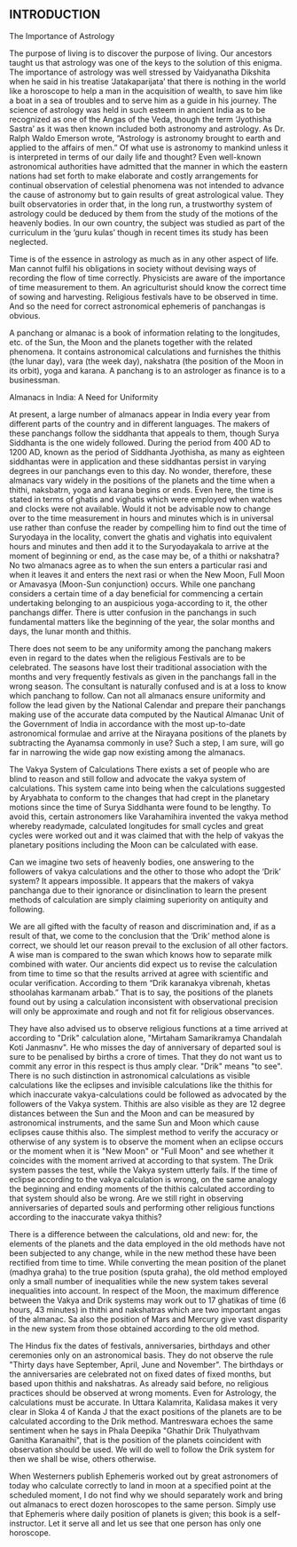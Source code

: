 ## INTRODUCTION

The Importance of Astrology

The purpose of living is to discover the purpose of living. Our ancestors taught us that astrology was one of the keys to the solution of this enigma. The importance of astrology was well stressed by Vaidyanatha Dikshita when he said in his treatise ‘Jatakaparijata’ that there is nothing in the world like a horoscope to help a man in the acquisition of wealth, to save him like a boat in a sea of troubles and to serve him as a guide in his journey. The science of astrology was held in such esteem in ancient India as to be recognized as one of the Angas of the Veda, though the term ‘Jyothisha Sastra’ as it was then known included both astronomy and astrology. As Dr. Ralph Waldo Emerson wrote, “Astrology is astronomy brought to earth and applied to the affairs of men.” Of what use is astronomy to mankind unless it is interpreted in terms of our daily life and thought? Even well-known astronomical authorities have admitted that the manner in which the eastern nations had set forth to make elaborate and costly arrangements for continual observation of celestial phenomena was not intended to advance the cause of astronomy but to gain results of great astrological value. They built observatories in order that, in the long run, a trustworthy system of astrology could be deduced by them from the study of the motions of the heavenly bodies. In our own country, the subject was studied as part of the curriculum in the ‘guru kulas’ though in recent times its study has been neglected.

Time is of the essence in astrology as much as in any other aspect of life. Man cannot fulfil his obligations in society without devising ways of recording the flow of time correctly. Physicists are aware of the importance of time measurement to them. An agriculturist should know the correct time of sowing and harvesting. Religious festivals have to be observed in time. And so the need for correct astronomical ephemeris of panchangas is obvious.

A panchang or almanac is a book of information relating to the longitudes, etc. of the Sun, the Moon and the planets together with the related phenomena. It contains astronomical calculations and furnishes the thithis (the lunar day), vara (the week day), nakshatra (the position of the Moon in its orbit), yoga and karana. A panchang is to an astrologer as finance is to a businessman.

Almanacs in India: A Need for Uniformity

At present, a large number of almanacs appear in India every year from different parts of the country and in different languages. The makers of these panchangs follow the siddhanta that appeals to them, though Surya Siddhanta is the one widely followed. During the period from 400 AD to 1200 AD, known as the period of Siddhanta Jyothisha, as many as eighteen siddhantas were in application and these siddhantas persist in varying degrees in our panchangs even to this day. No wonder, therefore, these almanacs vary widely in the positions of the planets and the time when a thithi, naksbatrn, yoga and karana begins or ends. Even here, the time is stated in terms of ghatis and vighatis which were employed when watches and clocks were not available. Would it not be advisable now to change over to the time measurement in hours and minutes which is in universal use rather than confuse the reader by compelling him to find out the time of Suryodaya in the locality, convert the ghatis and vighatis into equivalent hours and minutes and then add it to the Suryodayakala to arrive at the moment of beginning or end, as the case may be, of a thithi or nakshatra? No two almanacs agree as to when the sun enters a particular rasi and when it leaves it and enters the next rasi or when the New Moon, Full Moon or Amavasya (Moon-Sun conjunction) occurs. While one panchang considers a certain time of a day beneficial for commencing a certain undertaking belonging to an auspicious yoga-according to it, the other panchangs differ. There is utter confusion in the panchangs in such fundamental matters like the beginning of the year, the solar months and days, the lunar month and thithis. 

There does not seem to be any uniformity among the panchang makers even in regard to the dates when the religious Festivals are to be celebrated. The seasons have lost their traditional association with the months and very frequently festivals as given in the panchangs fall in the wrong season. The consultant is naturally confused and is at a loss to know which panchang to follow. Can not all almanacs ensure uniformity and follow the lead given by the National Calendar and prepare their panchangs making use of the accurate data computed by the Nautical Almanac Unit of the Government of India in accordance with the most up-to-date astronomical formulae and arrive at the Nirayana positions of the planets by subtracting the Ayanamsa commonly in use? Such a step, I am sure, will go far in narrowing the wide gap now existing among the almanacs.

The Vakya System of Calculations
There exists a set of people who are blind to reason and still follow and advocate the vakya system of calculations. This system came into being when the calculations suggested by Aryabhata to conform to the changes that had crept in the planetary motions since the time of Surya Siddhanta were found to be lengthy. To avoid this, certain astronomers like Varahamihira invented the vakya method whereby readymade, calculated longitudes for small cycles and great cycles were worked out and it was claimed that with the help of vakyas the planetary positions including the Moon can be calculated with ease.

Can we imagine two sets of heavenly bodies, one answering to the followers of vakya calculations and the other to those who adopt the ‘Drik’ system? It appears impossible. It appears that the makers of vakya panchanga due to their ignorance or disinclination to learn the present methods of calculation are simply claiming superiority on antiquity and following.

We are all gifted with the faculty of reason and discrimination and, if as a result of that, we come to the conclusion that the ‘Drik’ method alone is correct, we should let our reason prevail to the exclusion of all other factors. A wise man is compared to the swan which knows how to separate milk combined with water. Our ancients did expect us to revise the calculation from time to time so that the results arrived at agree with scientific and ocular verification. According to them “Drik karanakya vibrenah, khetas sthoolahas karmanam arbab.” That is to say, the positions of the planets found out by using a calculation inconsistent with observational precision will only be approximate and rough and not fit for religious observances.

They have also advised us to observe religious functions at a time arrived at according to "Drik" calculation alone, "Mirtaham Samarikramya Chandalah Koti Janmasnv". He who misses the day of anniversary of departed soul is sure to be penalised by births a crore of times. That they do not want us to commit any error in this respect is thus amply clear. "Drik" means "to see". There is no such distinction in astronomical calculations as visible calculations like the eclipses and invisible calculations like the thithis for which inaccurate vakya-calculations could be followed as advocated by the followers of the Vakya system. Thithis are also visible as they are 12 degree distances between the Sun and the Moon and can be measured by astronomical instruments, and the same Sun and Moon which cause eclipses cause thithis also. The simplest method to verify the accuracy or otherwise of any system is to observe the moment when an eclipse occurs or the moment when it is "New Moon" or "Full Moon" and see whether it coincides with the moment arrived at according to that system. The Drik system passes the test, while the Vakya system utterly fails. If the time of eclipse according to the vakya calculation is wrong, on the same analogy the beginning and ending moments of the thithis calculated according to that system should also be wrong. Are we still right in observing anniversaries of departed souls and performing other religious functions according to the inaccurate vakya thithis?

There is a difference between the calculations, old and new: for, the elements of the planets and the data employed in the old methods have not been subjected to any change, while in the new method these have been rectified from time to time. While converting the mean position of the planet (madhya graha) to the true position (sputa graha), the old method employed only a small number of inequalities while the new system takes several inequalities into account. In respect of the Moon, the maximum difference between the Vakya and Drik systems may work out to 17 ghatikas of time (6 hours, 43 minutes) in thithi and nakshatras which are two important angas of the almanac. Sa also the position of Mars and Mercury give vast disparity in the new system from those obtained according to the old method.

The Hindus fix the dates of festivals, anniversaries, birthdays and other ceremonies only on an astronomical basis. They do not observe the rule "Thirty days have September, April, June and November". The birthdays or the anniversaries are celebrated not on fixed dates of fixed months, but based upon thithis and nakshatras. As already said before, no religious practices should be observed at wrong moments. Even for Astrology, the calculations must be accurate. In Uttara Kalamrita, Kalidasa makes it very clear in Sloka 4 of Kanda J that the exact positions of the planets are to be calculated according to the Drik method. Mantreswara echoes the same sentiment when he says in Phala Deepika "Ghathir Drik Thulyathvam Ganitha Karanaithi", that is the position of the planets coincident with observation should be used. We will do well to follow the Drik system for then we shall be wise, others otherwise.

When Westerners publish Ephemeris worked out by great astronomers of today who calculate correctly to land in moon at a specified point at the scheduled moment, I do not find why we should separately work and bring out almanacs to erect dozen horoscopes to the same person. Simply use that Ephemeris where daily position of planets is given; this book is a self-instructor. Let it serve all and let us see that one person has only one horoscope.
